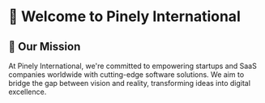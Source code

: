 # 🚀 Welcome to Pinely International

## 🌟 Our Mission
At Pinely International, we're committed to empowering startups and SaaS companies worldwide with cutting-edge software solutions. We aim to bridge the gap between vision and reality, transforming ideas into digital excellence.
